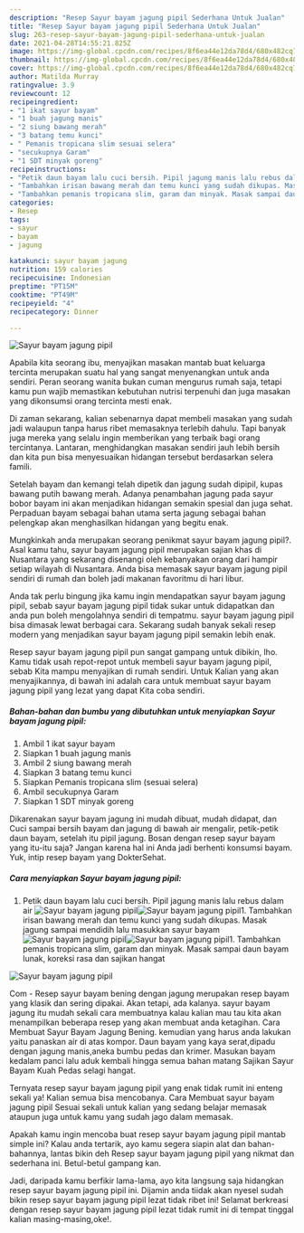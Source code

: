 ```yaml
---
description: "Resep Sayur bayam jagung pipil Sederhana Untuk Jualan"
title: "Resep Sayur bayam jagung pipil Sederhana Untuk Jualan"
slug: 263-resep-sayur-bayam-jagung-pipil-sederhana-untuk-jualan
date: 2021-04-28T14:55:21.825Z
image: https://img-global.cpcdn.com/recipes/8f6ea44e12da78d4/680x482cq70/sayur-bayam-jagung-pipil-foto-resep-utama.jpg
thumbnail: https://img-global.cpcdn.com/recipes/8f6ea44e12da78d4/680x482cq70/sayur-bayam-jagung-pipil-foto-resep-utama.jpg
cover: https://img-global.cpcdn.com/recipes/8f6ea44e12da78d4/680x482cq70/sayur-bayam-jagung-pipil-foto-resep-utama.jpg
author: Matilda Murray
ratingvalue: 3.9
reviewcount: 12
recipeingredient:
- "1 ikat sayur bayam"
- "1 buah jagung manis"
- "2 siung bawang merah"
- "3 batang temu kunci"
- " Pemanis tropicana slim sesuai selera"
- "secukupnya Garam"
- "1 SDT minyak goreng"
recipeinstructions:
- "Petik daun bayam lalu cuci bersih. Pipil jagung manis lalu rebus dalam air"
- "Tambahkan irisan bawang merah dan temu kunci yang sudah dikupas. Masak jagung sampai mendidih lalu masukkan sayur bayam"
- "Tambahkan pemanis tropicana slim, garam dan minyak. Masak sampai daun bayam lunak, koreksi rasa dan sajikan hangat"
categories:
- Resep
tags:
- sayur
- bayam
- jagung

katakunci: sayur bayam jagung 
nutrition: 159 calories
recipecuisine: Indonesian
preptime: "PT15M"
cooktime: "PT49M"
recipeyield: "4"
recipecategory: Dinner

---
```



![Sayur bayam jagung pipil](https://img-global.cpcdn.com/recipes/8f6ea44e12da78d4/680x482cq70/sayur-bayam-jagung-pipil-foto-resep-utama.jpg)

Apabila kita seorang ibu, menyajikan masakan mantab buat keluarga tercinta merupakan suatu hal yang sangat menyenangkan untuk anda sendiri. Peran seorang  wanita bukan cuman mengurus rumah saja, tetapi kamu pun wajib memastikan kebutuhan nutrisi terpenuhi dan juga masakan yang dikonsumsi orang tercinta mesti enak.

Di zaman  sekarang, kalian sebenarnya dapat membeli masakan yang sudah jadi walaupun tanpa harus ribet memasaknya terlebih dahulu. Tapi banyak juga mereka yang selalu ingin memberikan yang terbaik bagi orang tercintanya. Lantaran, menghidangkan masakan sendiri jauh lebih bersih dan kita pun bisa menyesuaikan hidangan tersebut berdasarkan selera famili. 

Setelah bayam dan kemangi telah dipetik dan jagung sudah dipipil, kupas bawang putih bawang merah. Adanya penambahan jagung pada sayur bobor bayam ini akan menjadikan hidangan semakin spesial dan juga sehat. Perpaduan bayam sebagai bahan utama serta jagung sebagai bahan pelengkap akan menghasilkan hidangan yang begitu enak.

Mungkinkah anda merupakan seorang penikmat sayur bayam jagung pipil?. Asal kamu tahu, sayur bayam jagung pipil merupakan sajian khas di Nusantara yang sekarang disenangi oleh kebanyakan orang dari hampir setiap wilayah di Nusantara. Anda bisa memasak sayur bayam jagung pipil sendiri di rumah dan boleh jadi makanan favoritmu di hari libur.

Anda tak perlu bingung jika kamu ingin mendapatkan sayur bayam jagung pipil, sebab sayur bayam jagung pipil tidak sukar untuk didapatkan dan anda pun boleh mengolahnya sendiri di tempatmu. sayur bayam jagung pipil bisa dimasak lewat berbagai cara. Sekarang sudah banyak sekali resep modern yang menjadikan sayur bayam jagung pipil semakin lebih enak.

Resep sayur bayam jagung pipil pun sangat gampang untuk dibikin, lho. Kamu tidak usah repot-repot untuk membeli sayur bayam jagung pipil, sebab Kita mampu menyajikan di rumah sendiri. Untuk Kalian yang akan menyajikannya, di bawah ini adalah cara untuk membuat sayur bayam jagung pipil yang lezat yang dapat Kita coba sendiri.

<!--inarticleads1-->

##### Bahan-bahan dan bumbu yang dibutuhkan untuk menyiapkan Sayur bayam jagung pipil:

1. Ambil 1 ikat sayur bayam
1. Siapkan 1 buah jagung manis
1. Ambil 2 siung bawang merah
1. Siapkan 3 batang temu kunci
1. Siapkan  Pemanis tropicana slim (sesuai selera)
1. Ambil secukupnya Garam
1. Siapkan 1 SDT minyak goreng


Dikarenakan sayur bayam jagung ini mudah dibuat, mudah didapat, dan Cuci sampai bersih bayam dan jagung di bawah air mengalir, petik-petik daun bayam, setelah itu pipil jagung. Bosan dengan resep sayur bayam yang itu-itu saja? Jangan karena hal ini Anda jadi berhenti konsumsi bayam. Yuk, intip resep bayam yang DokterSehat. 

<!--inarticleads2-->

##### Cara menyiapkan Sayur bayam jagung pipil:

1. Petik daun bayam lalu cuci bersih. Pipil jagung manis lalu rebus dalam air
<img src="https://img-global.cpcdn.com/steps/e5fddd0be3d464da/160x128cq70/sayur-bayam-jagung-pipil-langkah-memasak-1-foto.jpg" alt="Sayur bayam jagung pipil"><img src="https://img-global.cpcdn.com/steps/b8d0b6676616bb9e/160x128cq70/sayur-bayam-jagung-pipil-langkah-memasak-1-foto.jpg" alt="Sayur bayam jagung pipil">1. Tambahkan irisan bawang merah dan temu kunci yang sudah dikupas. Masak jagung sampai mendidih lalu masukkan sayur bayam
<img src="https://img-global.cpcdn.com/steps/acc77293e048ed48/160x128cq70/sayur-bayam-jagung-pipil-langkah-memasak-2-foto.jpg" alt="Sayur bayam jagung pipil"><img src="https://img-global.cpcdn.com/steps/ec356a943a7c29ad/160x128cq70/sayur-bayam-jagung-pipil-langkah-memasak-2-foto.jpg" alt="Sayur bayam jagung pipil">1. Tambahkan pemanis tropicana slim, garam dan minyak. Masak sampai daun bayam lunak, koreksi rasa dan sajikan hangat
<img src="https://img-global.cpcdn.com/steps/713ed5151502fca9/160x128cq70/sayur-bayam-jagung-pipil-langkah-memasak-3-foto.jpg" alt="Sayur bayam jagung pipil">

Com - Resep sayur bayam bening dengan jagung merupakan resep bayam yang klasik dan sering dipakai. Akan tetapi, ada kalanya. sayur bayam jagung itu mudah sekali cara membuatnya kalau kalian mau tau kita akan menampilkan beberapa resep yang akan membuat anda ketagihan. Cara Membuat Sayur Bayam Jagung Bening. kemudian yang harus anda lakukan yaitu panaskan air di atas kompor. Daun bayam yang kaya serat,dipadu dengan jagung manis,aneka bumbu pedas dan krimer. Masukan bayam kedalam panci lalu aduk kembali hingga semua bahan matang Sajikan Sayur Bayam Kuah Pedas selagi hangat. 

Ternyata resep sayur bayam jagung pipil yang enak tidak rumit ini enteng sekali ya! Kalian semua bisa mencobanya. Cara Membuat sayur bayam jagung pipil Sesuai sekali untuk kalian yang sedang belajar memasak ataupun juga untuk kamu yang sudah jago dalam memasak.

Apakah kamu ingin mencoba buat resep sayur bayam jagung pipil mantab simple ini? Kalau anda tertarik, ayo kamu segera siapin alat dan bahan-bahannya, lantas bikin deh Resep sayur bayam jagung pipil yang nikmat dan sederhana ini. Betul-betul gampang kan. 

Jadi, daripada kamu berfikir lama-lama, ayo kita langsung saja hidangkan resep sayur bayam jagung pipil ini. Dijamin anda tiidak akan nyesel sudah bikin resep sayur bayam jagung pipil lezat tidak ribet ini! Selamat berkreasi dengan resep sayur bayam jagung pipil lezat tidak rumit ini di tempat tinggal kalian masing-masing,oke!.

